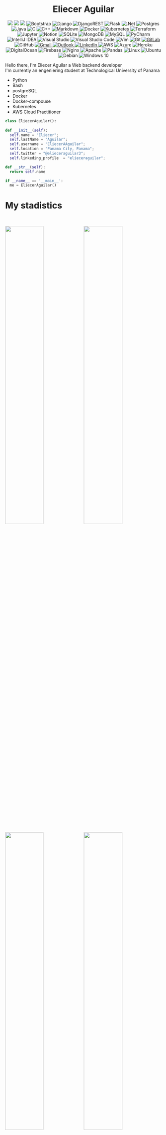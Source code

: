 <div id="header">
  
  <div id="name">
    <h1 align="center" id="name">
      <b>Eliecer Aguilar</b>
    </h1>
  </div>

  <div align="center" id="badges">
    <img src="https://img.shields.io/badge/-HTML-c58545?style=for-the-badge&logo=html5&logoColor=white&labelColor=282828">
    <img src="https://img.shields.io/badge/-CSS-d1a01f?style=for-the-badge&logo=css3&logoColor=white&labelColor=282828">
    <img src="https://img.shields.io/badge/-Python-98b982?style=for-the-badge&logo=python&logoColor=white&labelColor=282828">
    <img alt="Bootstrap" src="https://img.shields.io/badge/bootstrap-%23563D7C.svg?style=for-the-badge&logo=bootstrap&logoColor=white"/>
    <img alt="Django" src="https://img.shields.io/badge/django-%23092E20.svg?style=for-the-badge&logo=django&logoColor=white"/>
    <img alt="DjangoREST" src="https://img.shields.io/badge/DJANGO-REST-ff1709?style=for-the-badge&logo=django&logoColor=white&color=ff1709&labelColor=gray"/>
    <img alt="Flask" src="https://img.shields.io/badge/flask-%23000.svg?style=for-the-badge&logo=flask&logoColor=white"/>
    <img alt=".Net" src="https://img.shields.io/badge/.NET-5C2D91?style=for-the-badge&logo=.net&logoColor=white"/>
    <img alt="Postgres" src ="https://img.shields.io/badge/postgres-%23316192.svg?style=for-the-badge&logo=postgresql&logoColor=white"/>
    <img alt="Java" src="https://img.shields.io/badge/java-%23ED8B00.svg?style=for-the-badge&logo=java&logoColor=white"/>
    <img alt="C" src="https://img.shields.io/badge/c-%2300599C.svg?style=for-the-badge&logo=c&logoColor=white"/>
    <img alt="C++" src="https://img.shields.io/badge/c++-%2300599C.svg?style=for-the-badge&logo=c%2B%2B&ogoColor=white"/>
    <img alt="Markdown" src="https://img.shields.io/badge/markdown-%23000000.svg?style=for-the-badge&logo=markdown&logoColor=white"/>
    <img alt="Docker" src="https://img.shields.io/badge/docker-%230db7ed.svg?style=for-the-badge&logo=docker&logoColor=white"/>
    <img alt="Kubernetes" src="https://img.shields.io/badge/kubernetes-%23326ce5.svg?style=for-the-badge&logo=kubernetes&logoColor=white"/>
    <img alt="Terraform" src="https://img.shields.io/badge/terraform-%235835CC.svg?style=for-the-badge&logo=terraform&logoColor=white"/>
    <img alt="Jupyter" src="https://img.shields.io/badge/Jupyter-%23F37626.svg?style=for-the-badge&logo=Jupyter&logoColor=white" />
    <img alt="Notion" src="https://img.shields.io/badge/Notion-%23000000.svg?style=for-the-badge&logo=notion&logoColor=white"/>
    <img alt="SQLite" src ="https://img.shields.io/badge/sqlite-%2307405e.svg?style=for-the-badge&logo=sqlite&logoColor=white"/>
    <img alt="MongoDB" src ="https://img.shields.io/badge/MongoDB-%234ea94b.svg?style=for-the-badge&logo=mongodb&logoColor=white"/>
    <img alt="MySQL" src="https://img.shields.io/badge/mysql-%2300f.svg?style=for-the-badge&logo=mysql&logoColor=white"/>
    <img alt="PyCharm" src="https://img.shields.io/badge/PyCharm-000000.svg?style=for-the-badge&logo=PyCharm&logoColor=white"/>
    <img alt="IntelliJ IDEA" src="https://img.shields.io/badge/IntelliJIDEA-000000.svg?style=for-the-badge&logo=intellij-idea&logoColor=white"/>
    <img alt="Visual Studio" src="https://img.shields.io/badge/VisualStudio-5C2D91.svg?style=for-the-badge&logo=visual-studio&logoColor=white"/>
    <img alt="Visual Studio Code" src="https://img.shields.io/badge/VisualStudioCode-0078d7.svg?style=for-the-badge&logo=visual-studio-code&logoColor=white"/>
    <img alt="Vim" src="https://img.shields.io/badge/VIM-%2311AB00.svg?style=for-the-badge&logo=vim&logoColor=white"/>
    <img alt="Git" src="https://img.shields.io/badge/git-%23F05033.svg?style=for-the-badge&logo=git&logoColor=white"/>
    <a href="https://gitlab.com/eliecer.aguilar.utp">
      <img alt="GitLab" src="https://img.shields.io/badge/gitlab-%23181717.svg?style=for-the-badge&logo=gitlab&logoColor=white"/>
    </a>
    <img alt="GitHub" src="https://img.shields.io/badge/github-%23121011.svg?style=for-the-badge&logo=github&logoColor=white"/>
    <a href="https://mail.google.com/mail/u/?authuser=elieaguilar91@gmail.com" target="_blank">
      <img alt="Gmail" src="https://img.shields.io/badge/Gmail-D14836?style=for-the-badge&logo=gmail&logoColor=white" />
    </a>
    <a href="mailto:eliecer.aguilar1@utp.ac.pa?subject=get%20in%20touch" target="_blank">
      <img alt="Outlook" src="https://img.shields.io/badge/Microsoft_Outlook-0078D4?style=for-the-badge&logo=microsoft-outlook&logoColor=white" />
    </a>
    <a href="https://www.linkedin.com/in/eliecer-aguilar-507/" target="_blank">
      <img alt="LinkedIn" src="https://img.shields.io/badge/linkedin-%230077B5.svg?style=for-the-badge&logo=linkedin&logoColor=white"/>
    </a>
    <img alt="AWS" src="https://img.shields.io/badge/AWS-%23FF9900.svg?style=for-the-badge&logo=amazon-aws&logoColor=white"/>
    <img alt="Azure" src="https://img.shields.io/badge/azure-%230072C6.svg?style=for-the-badge&logo=azure-devops&logoColor=white"/>
    <img alt="Heroku" src="https://img.shields.io/badge/heroku-%23430098.svg?style=for-the-badge&logo=heroku&logoColor=white"/>
    <img alt="DigitalOcean" src="https://img.shields.io/badge/DigitalOcean-%230167ff.svg?style=for-the-badge&logo=digitalOcean&logoColor=white"/>
    <img alt="Firebase" src="https://img.shields.io/badge/firebase-%23039BE5.svg?style=for-the-badge&logo=firebase"/>
    <img alt="Nginx" src="https://img.shields.io/badge/nginx-%23009639.svg?style=for-the-badge&logo=nginx&logoColor=white"/>
    <img alt="Apache" src="https://img.shields.io/badge/apache-%23D42029.svg?style=for-the-badge&logo=apache&logoColor=white"/>
    <img alt="Pandas" src="https://img.shields.io/badge/pandas-%23150458.svg?style=for-the-badge&logo=pandas&logoColor=white" />
    <img alt="Linux" src="https://img.shields.io/badge/Linux-FCC624?style=for-the-badge&logo=linux&logoColor=black">
    <img alt="Ubuntu" src="https://img.shields.io/badge/Ubuntu-E95420?style=for-the-badge&logo=ubuntu&logoColor=white" />
    <img alt="Debian" src="https://img.shields.io/badge/Debian-D70A53?style=for-the-badge&logo=debian&logoColor=white" />
    <img alt="Windows 10" src="https://img.shields.io/badge/Windows-0078D6?style=for-the-badge&logo=windows&logoColor=white" />
  </div>

 <div id="biography">
    <p>
     Hello there, I'm Eliecer Aguilar a Web backend developer</br>
     I'm currently an engeniering student at Technological University of Panama</br>     
    </p>
  </div>
    <ul>
      <li>Python</li>
      <li>Bash</li>
      <li>postgreSQL</li>
      <li>Docker</li>
      <li>Docker-compouse</li>
      <li>Kubernetes</li>
      <li>AWS Cloud Practitioner</li>
    </ul>
 </div>
</div>

<div id="python-code">

  ```python
class EliecerAguilar():
    
  def __init__(self):
    self.name = "Eliecer";
    self.lastName = "Aguilar";
    self.username = "EliecerAAguilar";
    self.location = "Panama City, Panama";
    self.twitter = "@elieceraguilar3";
    self.linkeding_profile  = "elieceraguilar";
  
  def __str__(self):
    return self.name

if __name__ == '__main__':
    me = EliecerAguilar()
```

</div>

<div id="stadistics" align="left">
  <h1>My stadistics</h1>
  <br/>
  <p>
    <img width="49.5%" src="https://github-readme-stats.vercel.app/api?username=EliecerAAguilar&show_icons=true&theme=onedark&hide_border=true" />
    <img width="49.5%" src="https://github-readme-streak-stats.herokuapp.com/?user=EliecerAAguilar&theme=onedark&hide_border=true" />
  </p>
</div>

<div id="main-repo">
      <img width="49.5%" src="https://github-readme-stats.vercel.app/api/pin/?username=EliecerAAguilar&repo=prueba_tecnica&show_owner=true&theme=onedark&hide_border=true" />
      <img width="49.5%" src="https://github-readme-stats.vercel.app/api/pin/?username=EliecerAAguilar&repo=datos_educativos_geoReferenciados&show_owner=true&theme=onedark&hide_border=true" />
</div>

<br/>

<div id="list-most-used-languages">
  <img width="50%" src="https://github-readme-stats.vercel.app/api/top-langs/?username=EliecerAAguilar&theme=onedark"/>
</div>

